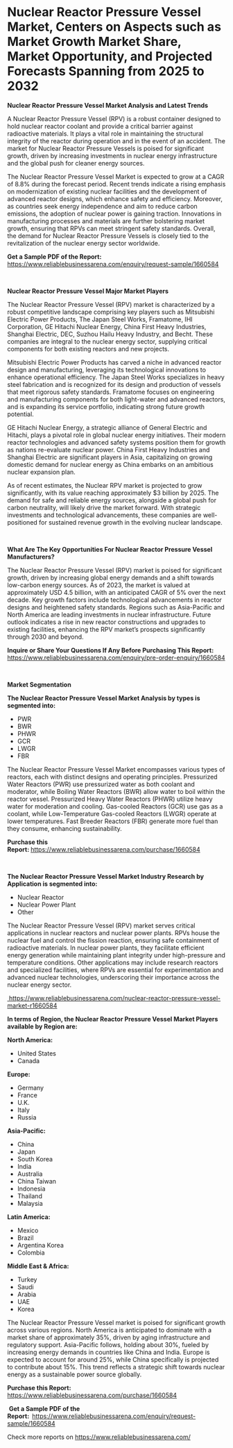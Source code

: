 <p><h1>Nuclear Reactor Pressure Vessel Market, Centers on Aspects such as Market Growth Market Share, Market Opportunity, and Projected Forecasts Spanning from 2025 to 2032</h1></p><p><strong>Nuclear Reactor Pressure Vessel Market Analysis and Latest Trends</strong></p>
<p><p>A Nuclear Reactor Pressure Vessel (RPV) is a robust container designed to hold nuclear reactor coolant and provide a critical barrier against radioactive materials. It plays a vital role in maintaining the structural integrity of the reactor during operation and in the event of an accident. The market for Nuclear Reactor Pressure Vessels is poised for significant growth, driven by increasing investments in nuclear energy infrastructure and the global push for cleaner energy sources. </p><p>The Nuclear Reactor Pressure Vessel Market is expected to grow at a CAGR of 8.8% during the forecast period. Recent trends indicate a rising emphasis on modernization of existing nuclear facilities and the development of advanced reactor designs, which enhance safety and efficiency. Moreover, as countries seek energy independence and aim to reduce carbon emissions, the adoption of nuclear power is gaining traction. Innovations in manufacturing processes and materials are further bolstering market growth, ensuring that RPVs can meet stringent safety standards. Overall, the demand for Nuclear Reactor Pressure Vessels is closely tied to the revitalization of the nuclear energy sector worldwide.</p></p>
<p><strong>Get a Sample PDF of the Report:&nbsp;</strong> <a href="https://www.reliablebusinessarena.com/enquiry/request-sample/1660584?utm_campaign=2343&utm_medium=2&utm_source=Github&utm_content=ia&utm_term=13022025&utm_id=nuclear-reactor-pressure-vessel">https://www.reliablebusinessarena.com/enquiry/request-sample/1660584</a></p>
<p>&nbsp;</p>
<p><strong>Nuclear Reactor Pressure Vessel Major Market Players</strong></p>
<p><p>The Nuclear Reactor Pressure Vessel (RPV) market is characterized by a robust competitive landscape comprising key players such as Mitsubishi Electric Power Products, The Japan Steel Works, Framatome, IHI Corporation, GE Hitachi Nuclear Energy, China First Heavy Industries, Shanghai Electric, DEC, Suzhou Hailu Heavy Industry, and Becht. These companies are integral to the nuclear energy sector, supplying critical components for both existing reactors and new projects.</p><p>Mitsubishi Electric Power Products has carved a niche in advanced reactor design and manufacturing, leveraging its technological innovations to enhance operational efficiency. The Japan Steel Works specializes in heavy steel fabrication and is recognized for its design and production of vessels that meet rigorous safety standards. Framatome focuses on engineering and manufacturing components for both light-water and advanced reactors, and is expanding its service portfolio, indicating strong future growth potential.</p><p>GE Hitachi Nuclear Energy, a strategic alliance of General Electric and Hitachi, plays a pivotal role in global nuclear energy initiatives. Their modern reactor technologies and advanced safety systems position them for growth as nations re-evaluate nuclear power. China First Heavy Industries and Shanghai Electric are significant players in Asia, capitalizing on growing domestic demand for nuclear energy as China embarks on an ambitious nuclear expansion plan.</p><p>As of recent estimates, the Nuclear RPV market is projected to grow significantly, with its value reaching approximately $3 billion by 2025. The demand for safe and reliable energy sources, alongside a global push for carbon neutrality, will likely drive the market forward. With strategic investments and technological advancements, these companies are well-positioned for sustained revenue growth in the evolving nuclear landscape.</p></p>
<p>&nbsp;</p>
<p><strong>What Are The Key Opportunities For Nuclear Reactor Pressure Vessel Manufacturers?</strong></p>
<p><p>The Nuclear Reactor Pressure Vessel (RPV) market is poised for significant growth, driven by increasing global energy demands and a shift towards low-carbon energy sources. As of 2023, the market is valued at approximately USD 4.5 billion, with an anticipated CAGR of 5% over the next decade. Key growth factors include technological advancements in reactor designs and heightened safety standards. Regions such as Asia-Pacific and North America are leading investments in nuclear infrastructure. Future outlook indicates a rise in new reactor constructions and upgrades to existing facilities, enhancing the RPV market’s prospects significantly through 2030 and beyond.</p></p>
<p><strong>Inquire or Share Your Questions If Any Before Purchasing This Report:</strong> <a href="https://www.reliablebusinessarena.com/enquiry/pre-order-enquiry/1660584?utm_campaign=2343&utm_medium=2&utm_source=Github&utm_content=ia&utm_term=13022025&utm_id=nuclear-reactor-pressure-vessel">https://www.reliablebusinessarena.com/enquiry/pre-order-enquiry/1660584</a></p>
<p>&nbsp;</p>
<p><strong>Market Segmentation</strong></p>
<p><strong>The Nuclear Reactor Pressure Vessel Market Analysis by types is segmented into:</strong></p>
<p><ul><li>PWR</li><li>BWR</li><li>PHWR</li><li>GCR</li><li>LWGR</li><li>FBR</li></ul></p>
<p><p>The Nuclear Reactor Pressure Vessel Market encompasses various types of reactors, each with distinct designs and operating principles. Pressurized Water Reactors (PWR) use pressurized water as both coolant and moderator, while Boiling Water Reactors (BWR) allow water to boil within the reactor vessel. Pressurized Heavy Water Reactors (PHWR) utilize heavy water for moderation and cooling. Gas-cooled Reactors (GCR) use gas as a coolant, while Low-Temperature Gas-cooled Reactors (LWGR) operate at lower temperatures. Fast Breeder Reactors (FBR) generate more fuel than they consume, enhancing sustainability.</p></p>
<p><strong>Purchase this Report:&nbsp;</strong><a href="https://www.reliablebusinessarena.com/purchase/1660584?utm_campaign=2343&utm_medium=2&utm_source=Github&utm_content=ia&utm_term=13022025&utm_id=nuclear-reactor-pressure-vessel">https://www.reliablebusinessarena.com/purchase/1660584</a></p>
<p>&nbsp;</p>
<p><strong>The Nuclear Reactor Pressure Vessel Market Industry Research by Application is segmented into:</strong></p>
<p><ul><li>Nuclear Reactor</li><li>Nuclear Power Plant</li><li>Other</li></ul></p>
<p><p>The Nuclear Reactor Pressure Vessel (RPV) market serves critical applications in nuclear reactors and nuclear power plants. RPVs house the nuclear fuel and control the fission reaction, ensuring safe containment of radioactive materials. In nuclear power plants, they facilitate efficient energy generation while maintaining plant integrity under high-pressure and temperature conditions. Other applications may include research reactors and specialized facilities, where RPVs are essential for experimentation and advanced nuclear technologies, underscoring their importance across the nuclear energy sector.</p></p>
<p><a href="https://www.reliablebusinessarena.com/nuclear-reactor-pressure-vessel-market-r1660584?utm_campaign=2343&utm_medium=2&utm_source=Github&utm_content=ia&utm_term=13022025&utm_id=nuclear-reactor-pressure-vessel">&nbsp;https://www.reliablebusinessarena.com/nuclear-reactor-pressure-vessel-market-r1660584</a></p>
<p><strong>In terms of Region, the Nuclear Reactor Pressure Vessel Market Players available by Region are:</strong></p>
<p>
    <p> <strong> North America: </strong>
        <ul>
            <li>United States</li>
            <li>Canada</li>
        </ul>
        </p> 
    <p> <strong> Europe: </strong>
        <ul>
            <li>Germany</li>
            <li>France</li>
            <li>U.K.</li>
            <li>Italy</li>
            <li>Russia</li>
        </ul>
        </p> 
    <p> <strong> Asia-Pacific: </strong>
        <ul>
            <li>China</li>
            <li>Japan</li>
            <li>South Korea</li>
            <li>India</li>
            <li>Australia</li>
            <li>China Taiwan</li>
            <li>Indonesia</li>
            <li>Thailand</li>
            <li>Malaysia</li>
        </ul>
        </p> 
    <p> <strong> Latin America: </strong>
        <ul>
            <li>Mexico</li>
            <li>Brazil</li>
            <li>Argentina Korea</li>
            <li>Colombia</li>
        </ul>
        </p> 
    <p> <strong> Middle East & Africa: </strong>
        <ul>
            <li>Turkey</li>
            <li>Saudi</li>
            <li>Arabia</li>
            <li>UAE</li>
            <li>Korea</li>
        </ul>
    </p>
    </p>
<p><p>The Nuclear Reactor Pressure Vessel market is poised for significant growth across various regions. North America is anticipated to dominate with a market share of approximately 35%, driven by aging infrastructure and regulatory support. Asia-Pacific follows, holding about 30%, fueled by increasing energy demands in countries like China and India. Europe is expected to account for around 25%, while China specifically is projected to contribute about 15%. This trend reflects a strategic shift towards nuclear energy as a sustainable power source globally.</p></p>
<p><strong>Purchase this Report: </strong><a href="https://www.reliablebusinessarena.com/purchase/1660584?utm_campaign=2343&utm_medium=2&utm_source=Github&utm_content=ia&utm_term=13022025&utm_id=nuclear-reactor-pressure-vessel">https://www.reliablebusinessarena.com/purchase/1660584</a></p>
<p>&nbsp;<strong>Get a Sample PDF of the Report:&nbsp;&nbsp;</strong><a href="https://www.reliablebusinessarena.com/enquiry/request-sample/1660584?utm_campaign=2343&utm_medium=2&utm_source=Github&utm_content=ia&utm_term=13022025&utm_id=nuclear-reactor-pressure-vessel">https://www.reliablebusinessarena.com/enquiry/request-sample/1660584</a></p>
<p><strong></strong></p>
<p>Check more reports on <a href="https://www.reliablebusinessarena.com/?utm_campaign=2343&utm_medium=2&utm_source=Github&utm_content=ia&utm_term=13022025&utm_id=nuclear-reactor-pressure-vessel">https://www.reliablebusinessarena.com/</a></p>